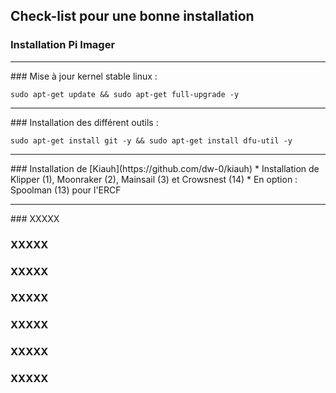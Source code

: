 ## Check-list pour une bonne installation

### Installation Pi Imager
<hr>
### Mise à jour kernel stable linux : 

    sudo apt-get update && sudo apt-get full-upgrade -y

<hr>
### Installation des différent outils : 

    sudo apt-get install git -y && sudo apt-get install dfu-util -y


<hr>
### Installation de [Kiauh](https://github.com/dw-0/kiauh)
* Installation de Klipper (1), Moonraker (2), Mainsail (3) et Crowsnest (14)
* En option : Spoolman (13) pour l'ERCF


<hr>
### XXXXX

### XXXXX

### XXXXX

### XXXXX

### XXXXX

### XXXXX

### XXXXX

